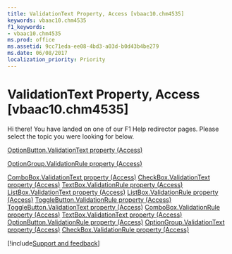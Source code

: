 ```yaml
---
title: ValidationText Property, Access [vbaac10.chm4535]
keywords: vbaac10.chm4535
f1_keywords:
- vbaac10.chm4535
ms.prod: office
ms.assetid: 9cc71eda-ee08-4bd3-a03d-b0d43b4be279
ms.date: 06/08/2017
localization_priority: Priority
---
```



# ValidationText Property, Access [vbaac10.chm4535]

Hi there! You have landed on one of our F1 Help redirector pages. Please select the topic you were looking for below.

[OptionButton.ValidationText property (Access)](https://msdn.microsoft.com/library/4a0a025f-7c86-cd2c-efa3-2786fc31a675%28Office.15%29.aspx)

[OptionGroup.ValidationRule property (Access)](https://msdn.microsoft.com/library/ac66176e-35a6-6fe5-bcbe-2b201a6d8548%28Office.15%29.aspx)

[ComboBox.ValidationText property (Access)](https://msdn.microsoft.com/library/479d2067-caae-efcc-92a8-36aa68edb4a4%28Office.15%29.aspx)
[CheckBox.ValidationText property (Access)](https://msdn.microsoft.com/library/25f8d9be-1015-4ff7-c088-569b8995e80b%28Office.15%29.aspx)
[TextBox.ValidationRule property (Access)](https://msdn.microsoft.com/library/e481fba1-7e08-f8da-b644-5e38c2bf445e%28Office.15%29.aspx)
[ListBox.ValidationText property (Access)](https://msdn.microsoft.com/library/be52194b-be06-9a85-30f6-718211038213%28Office.15%29.aspx)
[ListBox.ValidationRule property (Access)](https://msdn.microsoft.com/library/d3a605d6-cb17-fc4a-0e01-72a21416f980%28Office.15%29.aspx)
[ToggleButton.ValidationRule property (Access)](https://msdn.microsoft.com/library/2f7f967c-f98a-9d07-c2f7-7ce717d67e4a%28Office.15%29.aspx)
[ToggleButton.ValidationText property (Access)](https://msdn.microsoft.com/library/d42ad483-2720-2b9b-89f6-9611e345e44a%28Office.15%29.aspx)
[ComboBox.ValidationRule property (Access)](https://msdn.microsoft.com/library/3ea94f44-46fa-57a7-a9b4-a9e7b58e087b%28Office.15%29.aspx)
[TextBox.ValidationText property (Access)](https://msdn.microsoft.com/library/5d3ab2a3-9166-714f-a0c2-d56d42b19ebc%28Office.15%29.aspx)
[OptionButton.ValidationRule property (Access)](https://msdn.microsoft.com/library/1113ce22-08cf-f29d-8290-e2c86b0c4be5%28Office.15%29.aspx)
[OptionGroup.ValidationText property (Access)](https://msdn.microsoft.com/library/d115a085-7c22-7a88-539e-ec4461ca6d5d%28Office.15%29.aspx)
[CheckBox.ValidationRule property (Access)](https://msdn.microsoft.com/library/4ebb1371-acd0-2227-49e9-ec646a0daaad%28Office.15%29.aspx)

[!include[Support and feedback](~/includes/feedback-boilerplate.md)]
